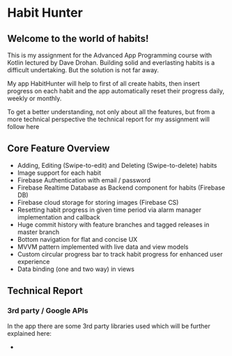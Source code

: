 # Habit Hunter

## Welcome to the world of habits!

This is my assignment for the Advanced App Programming course with Kotlin lectured by Dave Drohan. 
Building solid and everlasting habits is a difficult undertaking. 
But the solution is not far away. 

My app HabitHunter will help to first of all create habits, then insert progress on each habit and the app
automatically reset their progress daily, weekly or monthly. 

To get a better understanding, not only about all the features, but from a more technical perspective 
the technical report for my assignment will follow here

## Core Feature Overview

* Adding, Editing (Swipe-to-edit) and Deleting (Swipe-to-delete) habits 
* Image support for each habit
* Firebase Authentication with email / password
* Firebase Realtime Database as Backend component for habits (Firebase DB)
* Firebase cloud storage for storing images (Firebase CS)
* Resetting habit progress in given time period via alarm manager implementation and callback
* Huge commit history with feature branches and tagged releases in master branch
* Bottom navigation for flat and concise UX  
* MVVM pattern implemented with live data and view models
* Custom circular progress bar to track habit progress for enhanced user experience
* Data binding (one and two way) in views



## Technical Report

### 3rd party / Google APIs

In the app there are some 3rd party libraries used which will be further explained here:

* 





